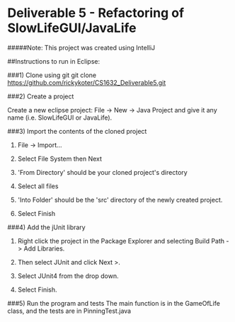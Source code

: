 # Deliverable 5 - Refactoring of SlowLifeGUI/JavaLife

#####Note: This project was created using IntelliJ

##Instructions to run in Eclipse:

###1) Clone using git
    git clone https://github.com/rickykoter/CS1632_Deliverable5.git

###2) Create a project

Create a new eclipse project: File -> New -> Java Project and give it any name
(i.e. SlowLifeGUI or JavaLife).

###3) Import the contents of the cloned project
 1) File -> Import...
 
 2) Select File System then Next
 
 3) 'From Directory' should be your cloned project's directory
 
 4) Select all files
 
 5) 'Into Folder' should be the 'src' directory of the newly created project.
 
 6) Select Finish

###4) Add the jUnit library

 1) Right click the project in the Package Explorer and selecting Build Path -> Add Libraries.
 
 2) Then select JUnit and click Next >.
 
 3) Select JUnit4 from the drop down.
 
 4) Select Finish.

###5) Run the program and tests
The main function is in the GameOfLife class, and the tests are in PinningTest.java
